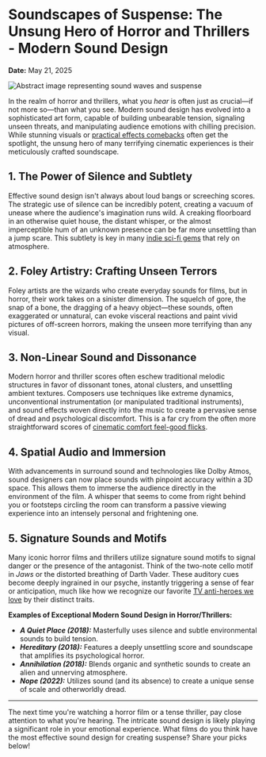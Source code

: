 # Soundscapes of Suspense: The Unsung Hero of Horror and Thrillers - Modern Sound Design

**Date:** May 21, 2025

![Abstract image representing sound waves and suspense](placeholder_image_sound_suspense.jpg)

In the realm of horror and thrillers, what you *hear* is often just as crucial—if not more so—than what you see. Modern sound design has evolved into a sophisticated art form, capable of building unbearable tension, signaling unseen threats, and manipulating audience emotions with chilling precision. While stunning visuals or [practical effects comebacks](/blog/practical-effects-comeback) often get the spotlight, the unsung hero of many terrifying cinematic experiences is their meticulously crafted soundscape.

## 1. The Power of Silence and Subtlety

Effective sound design isn't always about loud bangs or screeching scores. The strategic use of silence can be incredibly potent, creating a vacuum of unease where the audience's imagination runs wild. A creaking floorboard in an otherwise quiet house, the distant whisper, or the almost imperceptible hum of an unknown presence can be far more unsettling than a jump scare. This subtlety is key in many [indie sci-fi gems](/blog/indie-sci-fi-gems-2020s) that rely on atmosphere.

## 2. Foley Artistry: Crafting Unseen Terrors

Foley artists are the wizards who create everyday sounds for films, but in horror, their work takes on a sinister dimension. The squelch of gore, the snap of a bone, the dragging of a heavy object—these sounds, often exaggerated or unnatural, can evoke visceral reactions and paint vivid pictures of off-screen horrors, making the unseen more terrifying than any visual.

## 3. Non-Linear Sound and Dissonance

Modern horror and thriller scores often eschew traditional melodic structures in favor of dissonant tones, atonal clusters, and unsettling ambient textures. Composers use techniques like extreme dynamics, unconventional instrumentation (or manipulated traditional instruments), and sound effects woven directly into the music to create a pervasive sense of dread and psychological discomfort. This is a far cry from the often more straightforward scores of [cinematic comfort feel-good flicks](/blog/cinematic-comfort-feel-good-flicks).

## 4. Spatial Audio and Immersion

With advancements in surround sound and technologies like Dolby Atmos, sound designers can now place sounds with pinpoint accuracy within a 3D space. This allows them to immerse the audience directly in the environment of the film. A whisper that seems to come from right behind you or footsteps circling the room can transform a passive viewing experience into an intensely personal and frightening one.

## 5. Signature Sounds and Motifs

Many iconic horror films and thrillers utilize signature sound motifs to signal danger or the presence of the antagonist. Think of the two-note cello motif in *Jaws* or the distorted breathing of Darth Vader. These auditory cues become deeply ingrained in our psyche, instantly triggering a sense of fear or anticipation, much like how we recognize our favorite [TV anti-heroes we love](/blog/tv-anti-heroes-we-love) by their distinct traits.

**Examples of Exceptional Modern Sound Design in Horror/Thrillers:**
*   ***A Quiet Place (2018):*** Masterfully uses silence and subtle environmental sounds to build tension.
*   ***Hereditary (2018):*** Features a deeply unsettling score and soundscape that amplifies its psychological horror.
*   ***Annihilation (2018):*** Blends organic and synthetic sounds to create an alien and unnerving atmosphere.
*   ***Nope (2022):*** Utilizes sound (and its absence) to create a unique sense of scale and otherworldly dread.

---

The next time you're watching a horror film or a tense thriller, pay close attention to what you're hearing. The intricate sound design is likely playing a significant role in your emotional experience. What films do you think have the most effective sound design for creating suspense? Share your picks below!